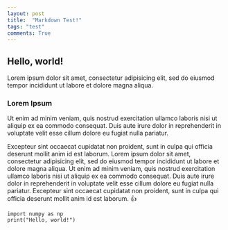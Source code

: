 ```yaml
---
layout: post
title:  "Markdown Test!"
tags: "test"
comments: True
---
```

## Hello, world!
Lorem ipsum dolor sit amet, consectetur adipisicing elit,
sed do eiusmod tempor incididunt ut labore et dolore magna aliqua.

### Lorem Ipsum
Ut enim ad minim veniam, quis nostrud exercitation ullamco laboris nisi ut aliquip ex ea commodo consequat.
 Duis aute irure dolor in reprehenderit in voluptate velit esse cillum dolore eu fugiat nulla pariatur.

Excepteur sint occaecat cupidatat non proident, sunt in culpa qui officia deserunt mollit anim id est laborum.
Lorem ipsum dolor sit amet, consectetur adipisicing elit, sed do eiusmod tempor incididunt ut labore et dolore magna aliqua. Ut enim ad minim
veniam, quis nostrud exercitation ullamco laboris nisi ut aliquip ex ea commodo consequat. Duis aute irure dolor in reprehenderit in voluptate velit esse cillum dolore eu fugiat nulla pariatur. Excepteur sint occaecat cupidatat non proident, sunt in culpa
qui officia deserunt mollit anim id est laborum. :+1:

```
import numpy as np
print("Hello, world!")
```
